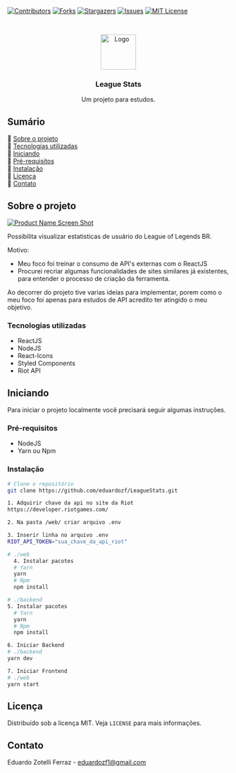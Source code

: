 
<!-- PROJECT SHIELDS -->
[![Contributors][contributors-shield]][contributors-url]
[![Forks][forks-shield]][forks-url]
[![Stargazers][stars-shield]][stars-url]
[![Issues][issues-shield]][issues-url]
[![MIT License][license-shield]][license-url]



<!-- PROJECT LOGO -->
<br />
<p align="center">
  <a href="https://github.com/eduardozf/LeagueStats">
    <img src="https://i.imgur.com/u6xHKj3.png" alt="Logo" width="80" height="80">
  </a>
  <h3 align="center">League Stats</h3>

  <p align="center">
    Um projeto para estudos.

  </p>
</p>



<!-- TABLE OF CONTENTS -->
## Sumário

📌 [Sobre o projeto](#sobre-o-projeto)<br />
📌 [Tecnologias utilizadas](#tecnologias-utilizadas)<br />
📌 [Iniciando](#iniciando)<br />
📌 [Pré-requisitos](#pré-requisitos) <br />
📌 [Instalação](#instalação)<br />
📌 [Licença](#licença)<br />
📌 [Contato](#contato)<br />


<!-- ABOUT THE PROJECT -->
## Sobre o projeto

[![Product Name Screen Shot][product-screenshot]](https://i.imgur.com/ou9wkun.jpeg)

Possibilita  visualizar estatisticas de usuário do League of Legends BR.

Motivo:
* Meu foco foi treinar o consumo de API's externas com o ReactJS
* Procurei recriar algumas funcionalidades de sites similares já existentes, para entender o processo de criação da ferramenta.

Ao decorrer do projeto tive varias ideias para implementar, porem como o meu foco foi apenas para estudos de API acredito ter atingido o meu objetivo.

### Tecnologias utilizadas
* ReactJS
* NodeJS
* React-Icons
* Styled Components
* Riot API

<!-- GETTING STARTED -->
## Iniciando

Para iniciar o projeto localmente você precisará seguir algumas instruções.

### Pré-requisitos

* NodeJS
* Yarn ou Npm

### Instalação

```sh
# Clone o repositório
git clone https://github.com/eduardozf/LeagueStats.git

1. Adquirir chave da api no site da Riot
https://developer.riotgames.com/

2. Na pasta /web/ criar arquivo .env

3. Inserir linha no arquivo .env 
RIOT_API_TOKEN="sua_chave_da_api_riot"

# ./web
  4. Instalar pacotes
  # Yarn
  yarn
  # Npm
  npm install

# ./backend
5. Instalar pacotes
  # Yarn
  yarn
  # Npm
  npm install

6. Iniciar Backend
# ./backend
yarn dev

7. Iniciar Frontend
# ./web
yarn start
```

<!-- LICENSE -->
## Licença
Distribuído sob a licença MIT. Veja `LICENSE` para mais informações.

<!-- CONTACT -->
## Contato

Eduardo Zotelli Ferraz - eduardozf1@gmail.com

<!-- MARKDOWN LINKS & IMAGES -->
<!-- https://www.markdownguide.org/basic-syntax/#reference-style-links -->
[contributors-shield]: https://img.shields.io/github/contributors/eduardozf/LeagueStats.svg?style=flat-square
[contributors-url]: https://github.com/eduardozf/LeagueStats/graphs/contributors
[forks-shield]: https://img.shields.io/github/forks/eduardozf/LeagueStats.svg?style=flat-square
[forks-url]: https://github.com/eduardozf/LeagueStats/network/members
[stars-shield]: https://img.shields.io/github/stars/eduardozf/LeagueStats.svg?style=flat-square
[stars-url]: https://github.com/eduardozf/LeagueStats/stargazers
[issues-shield]: https://img.shields.io/github/issues/eduardozf/LeagueStats.svg?style=flat-square
[issues-url]: https://github.com/eduardozf/LeagueStats/issues
[license-shield]: https://img.shields.io/github/license/eduardozf/LeagueStats.svg?style=flat-square
[license-url]: https://github.com/eduardozf/LeagueStats/blob/master/LICENSE.txt
[product-screenshot]: https://i.imgur.com/ou9wkun.jpeg
